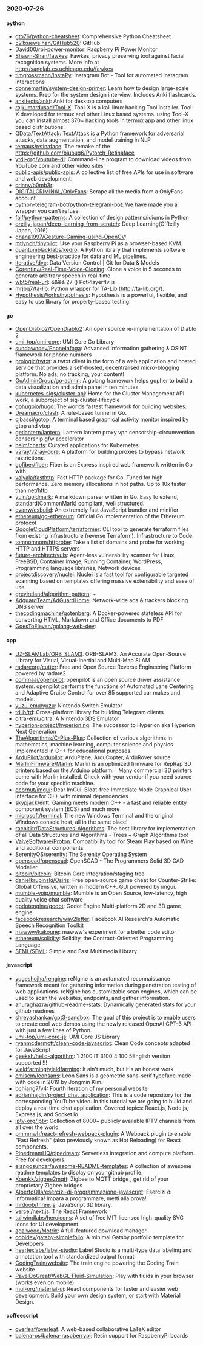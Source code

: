 ### 2020-07-26

#### python
* [gto76/python-cheatsheet](https://github.com/gto76/python-cheatsheet): Comprehensive Python Cheatsheet
* [521xueweihan/GitHub520](https://github.com/521xueweihan/GitHub520):  GitHub
* [David00/rpi-power-monitor](https://github.com/David00/rpi-power-monitor): Raspberry Pi Power Monitor
* [Shawn-Shan/fawkes](https://github.com/Shawn-Shan/fawkes): Fawkes, privacy preserving tool against facial recognition systems. More info at http://sandlab.cs.uchicago.edu/fawkes
* [timgrossmann/InstaPy](https://github.com/timgrossmann/InstaPy):  Instagram Bot - Tool for automated Instagram interactions
* [donnemartin/system-design-primer](https://github.com/donnemartin/system-design-primer): Learn how to design large-scale systems. Prep for the system design interview. Includes Anki flashcards.
* [ankitects/anki](https://github.com/ankitects/anki): Anki for desktop computers
* [rajkumardusad/Tool-X](https://github.com/rajkumardusad/Tool-X): Tool-X is a kali linux hacking Tool installer. Tool-X developed for termux and other Linux based systems. using Tool-X you can install almost 370+ hacking tools in termux app and other linux based distributions.
* [QData/TextAttack](https://github.com/QData/TextAttack): TextAttack  is a Python framework for adversarial attacks, data augmentation, and model training in NLP
* [ternaus/retinaface](https://github.com/ternaus/retinaface): The remake of the https://github.com/biubug6/Pytorch_Retinaface
* [ytdl-org/youtube-dl](https://github.com/ytdl-org/youtube-dl): Command-line program to download videos from YouTube.com and other video sites
* [public-apis/public-apis](https://github.com/public-apis/public-apis): A collective list of free APIs for use in software and web development.
* [crinny/b0mb3r](https://github.com/crinny/b0mb3r):    
* [DIGITALCRIMINAL/OnlyFans](https://github.com/DIGITALCRIMINAL/OnlyFans): Scrape all the media from a OnlyFans account
* [python-telegram-bot/python-telegram-bot](https://github.com/python-telegram-bot/python-telegram-bot): We have made you a wrapper you can't refuse
* [faif/python-patterns](https://github.com/faif/python-patterns): A collection of design patterns/idioms in Python
* [oreilly-japan/deep-learning-from-scratch](https://github.com/oreilly-japan/deep-learning-from-scratch):  Deep Learning(O'Reilly Japan, 2016)
* [gnana1997/Gesture-Gaming-using-OpenCV](https://github.com/gnana1997/Gesture-Gaming-using-OpenCV): 
* [mtlynch/tinypilot](https://github.com/mtlynch/tinypilot): Use your Raspberry Pi as a browser-based KVM.
* [quantumblacklabs/kedro](https://github.com/quantumblacklabs/kedro): A Python library that implements software engineering best-practice for data and ML pipelines.
* [iterative/dvc](https://github.com/iterative/dvc): Data Version Control | Git for Data & Models
* [CorentinJ/Real-Time-Voice-Cloning](https://github.com/CorentinJ/Real-Time-Voice-Cloning): Clone a voice in 5 seconds to generate arbitrary speech in real-time
* [wbt5/real-url](https://github.com/wbt5/real-url): &&&& 27 () PotPlayerflv.js 
* [mrjbq7/ta-lib](https://github.com/mrjbq7/ta-lib): Python wrapper for TA-Lib (http://ta-lib.org/).
* [HypothesisWorks/hypothesis](https://github.com/HypothesisWorks/hypothesis): Hypothesis is a powerful, flexible, and easy to use library for property-based testing.

#### go
* [OpenDiablo2/OpenDiablo2](https://github.com/OpenDiablo2/OpenDiablo2): An open source re-implementation of Diablo 2
* [umi-top/umi-core](https://github.com/umi-top/umi-core): UMI Core Go Library
* [sundowndev/PhoneInfoga](https://github.com/sundowndev/PhoneInfoga): Advanced information gathering & OSINT framework for phone numbers
* [prologic/twtxt](https://github.com/prologic/twtxt):  a twtxt client in the form of a web application and hosted service that provides a self-hosted, decentralised micro-blogging platform. No ads, no tracking, your content!
* [GoAdminGroup/go-admin](https://github.com/GoAdminGroup/go-admin): A golang framework helps gopher to build a data visualization and admin panel in ten minutes
* [kubernetes-sigs/cluster-api](https://github.com/kubernetes-sigs/cluster-api): Home for the Cluster Management API work, a subproject of sig-cluster-lifecycle
* [gohugoio/hugo](https://github.com/gohugoio/hugo): The worlds fastest framework for building websites.
* [Dreamacro/clash](https://github.com/Dreamacro/clash): A rule-based tunnel in Go.
* [cjbassi/gotop](https://github.com/cjbassi/gotop): A terminal based graphical activity monitor inspired by gtop and vtop
* [getlantern/lantern](https://github.com/getlantern/lantern): Lantern         lantern proxy vpn censorship-circumvention censorship gfw accelerator
* [helm/charts](https://github.com/helm/charts): Curated applications for Kubernetes
* [v2ray/v2ray-core](https://github.com/v2ray/v2ray-core): A platform for building proxies to bypass network restrictions.
* [gofiber/fiber](https://github.com/gofiber/fiber):  Fiber is an Express inspired web framework written in Go with 
* [valyala/fasthttp](https://github.com/valyala/fasthttp): Fast HTTP package for Go. Tuned for high performance. Zero memory allocations in hot paths. Up to 10x faster than net/http
* [yuin/goldmark](https://github.com/yuin/goldmark):  A markdown parser written in Go. Easy to extend, standard(CommonMark) compliant, well structured.
* [evanw/esbuild](https://github.com/evanw/esbuild): An extremely fast JavaScript bundler and minifier
* [ethereum/go-ethereum](https://github.com/ethereum/go-ethereum): Official Go implementation of the Ethereum protocol
* [GoogleCloudPlatform/terraformer](https://github.com/GoogleCloudPlatform/terraformer): CLI tool to generate terraform files from existing infrastructure (reverse Terraform). Infrastructure to Code
* [tomnomnom/httprobe](https://github.com/tomnomnom/httprobe): Take a list of domains and probe for working HTTP and HTTPS servers
* [future-architect/vuls](https://github.com/future-architect/vuls): Agent-less vulnerability scanner for Linux, FreeBSD, Container Image, Running Container, WordPress, Programming language libraries, Network devices
* [projectdiscovery/nuclei](https://github.com/projectdiscovery/nuclei): Nuclei is a fast tool for configurable targeted scanning based on templates offering massive extensibility and ease of use.
* [greyireland/algorithm-pattern](https://github.com/greyireland/algorithm-pattern): ~
* [AdguardTeam/AdGuardHome](https://github.com/AdguardTeam/AdGuardHome): Network-wide ads & trackers blocking DNS server
* [thecodingmachine/gotenberg](https://github.com/thecodingmachine/gotenberg): A Docker-powered stateless API for converting HTML, Markdown and Office documents to PDF
* [GoesToEleven/golang-web-dev](https://github.com/GoesToEleven/golang-web-dev): 

#### cpp
* [UZ-SLAMLab/ORB_SLAM3](https://github.com/UZ-SLAMLab/ORB_SLAM3): ORB-SLAM3: An Accurate Open-Source Library for Visual, Visual-Inertial and Multi-Map SLAM
* [radareorg/cutter](https://github.com/radareorg/cutter): Free and Open Source Reverse Engineering Platform powered by radare2
* [commaai/openpilot](https://github.com/commaai/openpilot): openpilot is an open source driver assistance system. openpilot performs the functions of Automated Lane Centering and Adaptive Cruise Control for over 85 supported car makes and models.
* [yuzu-emu/yuzu](https://github.com/yuzu-emu/yuzu): Nintendo Switch Emulator
* [tdlib/td](https://github.com/tdlib/td): Cross-platform library for building Telegram clients
* [citra-emu/citra](https://github.com/citra-emu/citra): A Nintendo 3DS Emulator
* [hyperion-project/hyperion.ng](https://github.com/hyperion-project/hyperion.ng): The successor to Hyperion aka Hyperion Next Generation
* [TheAlgorithms/C-Plus-Plus](https://github.com/TheAlgorithms/C-Plus-Plus): Collection of various algorithms in mathematics, machine learning, computer science and physics implemented in C++ for educational purposes.
* [ArduPilot/ardupilot](https://github.com/ArduPilot/ardupilot): ArduPlane, ArduCopter, ArduRover source
* [MarlinFirmware/Marlin](https://github.com/MarlinFirmware/Marlin): Marlin is an optimized firmware for RepRap 3D printers based on the Arduino platform. | Many commercial 3D printers come with Marlin installed. Check with your vendor if you need source code for your specific machine.
* [ocornut/imgui](https://github.com/ocornut/imgui): Dear ImGui: Bloat-free Immediate Mode Graphical User interface for C++ with minimal dependencies
* [skypjack/entt](https://github.com/skypjack/entt): Gaming meets modern C++ - a fast and reliable entity component system (ECS) and much more
* [microsoft/terminal](https://github.com/microsoft/terminal): The new Windows Terminal and the original Windows console host, all in the same place!
* [rachitiitr/DataStructures-Algorithms](https://github.com/rachitiitr/DataStructures-Algorithms): The best library for implementation of all Data Structures and Algorithms - Trees + Graph Algorithms too!
* [ValveSoftware/Proton](https://github.com/ValveSoftware/Proton): Compatibility tool for Steam Play based on Wine and additional components
* [SerenityOS/serenity](https://github.com/SerenityOS/serenity): The Serenity Operating System 
* [openscad/openscad](https://github.com/openscad/openscad): OpenSCAD - The Programmers Solid 3D CAD Modeller
* [bitcoin/bitcoin](https://github.com/bitcoin/bitcoin): Bitcoin Core integration/staging tree
* [danielkrupinski/Osiris](https://github.com/danielkrupinski/Osiris): Free open-source game cheat for Counter-Strike: Global Offensive, written in modern C++. GUI powered by imgui.
* [mumble-voip/mumble](https://github.com/mumble-voip/mumble): Mumble is an Open Source, low-latency, high quality voice chat software
* [godotengine/godot](https://github.com/godotengine/godot): Godot Engine  Multi-platform 2D and 3D game engine
* [facebookresearch/wav2letter](https://github.com/facebookresearch/wav2letter): Facebook AI Research's Automatic Speech Recognition Toolkit
* [mawww/kakoune](https://github.com/mawww/kakoune): mawww's experiment for a better code editor
* [ethereum/solidity](https://github.com/ethereum/solidity): Solidity, the Contract-Oriented Programming Language
* [SFML/SFML](https://github.com/SFML/SFML): Simple and Fast Multimedia Library

#### javascript
* [yogeshojha/rengine](https://github.com/yogeshojha/rengine): reNgine is an automated reconnaissance framework meant for gathering information during penetration testing of web applications. reNgine has customizable scan engines, which can be used to scan the websites, endpoints, and gather information.
* [anuraghazra/github-readme-stats](https://github.com/anuraghazra/github-readme-stats):  Dynamically generated stats for your github readmes
* [shreyashankar/gpt3-sandbox](https://github.com/shreyashankar/gpt3-sandbox): The goal of this project is to enable users to create cool web demos using the newly released OpenAI GPT-3 API with just a few lines of Python.
* [umi-top/umi-core-js](https://github.com/umi-top/umi-core-js): UMI Core JS Library
* [ryanmcdermott/clean-code-javascript](https://github.com/ryanmcdermott/clean-code-javascript):  Clean Code concepts adapted for JavaScript
* [geekxh/hello-algorithm](https://github.com/geekxh/hello-algorithm):  1 2100  IT  3100  4 100  5English version supported !!!   
* [yieldfarming/yieldfarming](https://github.com/yieldfarming/yieldfarming):  It ain't much, but it's an honest work
* [cmiscm/leonsans](https://github.com/cmiscm/leonsans): Leon Sans is a geometric sans-serif typeface made with code in 2019 by Jongmin Kim.
* [bchiang7/v4](https://github.com/bchiang7/v4): Fourth iteration of my personal website
* [adrianhajdin/project_chat_application](https://github.com/adrianhajdin/project_chat_application): This is a code repository for the corresponding YouTube video. In this tutorial we are going to build and deploy a real time chat application. Covered topics: React.js, Node.js, Express.js, and Socket.io.
* [iptv-org/iptv](https://github.com/iptv-org/iptv): Collection of 8000+ publicly available IPTV channels from all over the world
* [pmmmwh/react-refresh-webpack-plugin](https://github.com/pmmmwh/react-refresh-webpack-plugin): A Webpack plugin to enable "Fast Refresh" (also previously known as Hot Reloading) for React components.
* [PipedreamHQ/pipedream](https://github.com/PipedreamHQ/pipedream): Serverless integration and compute platform. Free for developers.
* [elangosundar/awesome-README-templates](https://github.com/elangosundar/awesome-README-templates): A collection of awesome readme templates to display on your github profile.
* [Koenkk/zigbee2mqtt](https://github.com/Koenkk/zigbee2mqtt): Zigbee  to MQTT bridge , get rid of your proprietary Zigbee bridges 
* [AlbertoOlla/esercizi-di-programmazione-javascript](https://github.com/AlbertoOlla/esercizi-di-programmazione-javascript): Esercizi di informatica! Impara a programmare, metti alla prova!
* [mrdoob/three.js](https://github.com/mrdoob/three.js): JavaScript 3D library.
* [vercel/next.js](https://github.com/vercel/next.js): The React Framework
* [tailwindlabs/heroicons](https://github.com/tailwindlabs/heroicons): A set of free MIT-licensed high-quality SVG icons for UI development.
* [agalwood/Motrix](https://github.com/agalwood/Motrix): A full-featured download manager.
* [cobidev/gatsby-simplefolio](https://github.com/cobidev/gatsby-simplefolio):  A minimal Gatsby portfolio template for Developers
* [heartexlabs/label-studio](https://github.com/heartexlabs/label-studio): Label Studio is a multi-type data labeling and annotation tool with standardized output format
* [CodingTrain/website](https://github.com/CodingTrain/website): The train engine powering the Coding Train website
* [PavelDoGreat/WebGL-Fluid-Simulation](https://github.com/PavelDoGreat/WebGL-Fluid-Simulation): Play with fluids in your browser (works even on mobile)
* [mui-org/material-ui](https://github.com/mui-org/material-ui): React components for faster and easier web development. Build your own design system, or start with Material Design.

#### coffeescript
* [overleaf/overleaf](https://github.com/overleaf/overleaf): A web-based collaborative LaTeX editor
* [balena-os/balena-raspberrypi](https://github.com/balena-os/balena-raspberrypi): Resin support for RaspberryPI boards
